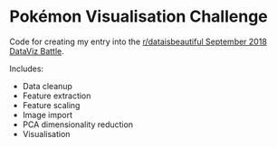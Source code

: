 # Pokémon Visualisation Challenge

Code for creating my entry into the [r/dataisbeautiful September 2018 DataViz Battle](https://www.reddit.com/r/dataisbeautiful/comments/9cuzs3/battle_dataviz_battle_for_the_month_of_september/).

Includes:

- Data cleanup
- Feature extraction
- Feature scaling
- Image import
- PCA dimensionality reduction
- Visualisation